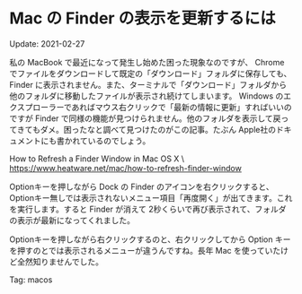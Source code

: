 Mac の Finder の表示を更新するには
=====

Update: 2021-02-27


私の MacBook で最近になって発生し始めた困った現象なのですが、
Chrome でファイルをダウンロードして既定の「ダウンロード」フォルダに保存しても、
Finder に表示されません。また、ターミナルで「ダウンロード」フォルダから他のフォルダに移動したファイルが表示され続けてしまいます。
Windows のエクスプローラーであればマウス右クリックで「最新の情報に更新」すればいいのですが Finder で同様の機能が見つけられません。他のフォルダを表示して戻ってきてもダメ。困ったなと調べて見つけたのがこの記事。たぶん Apple社のドキュメントにも書かれているのでしょう。

How to Refresh a Finder Window in Mac OS X \\
<https://www.heatware.net/mac/how-to-refresh-finder-window>

Optionキーを押しながら Dock の Finder のアイコンを右クリックすると、
Optionキー無しでは表示されないメニュー項目「再度開く」が出てきます。これを実行します。すると
Finder が消えて 2秒くらいで再び表示されて、フォルダの表示が最新になってくれました。

Optionキーを押しながら右クリックするのと、右クリックしてから Option キーを押すのとでは表示されるメニューが違うんですね。長年 Mac を使っていたけど全然知りませんでした。

Tag: macos
